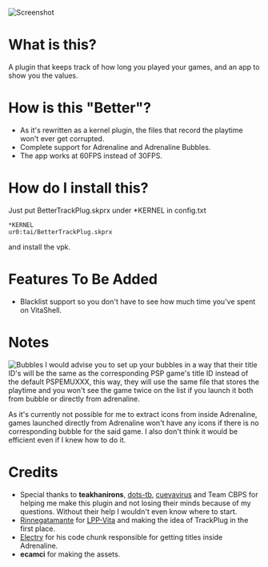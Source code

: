 ![Screenshot](https://i.imgur.com/FvEEEtR.png)
# What is this?
A plugin that keeps track of how long you played your games, and an app to show you the values.

# How is this "Better"?
- As it's rewritten as a kernel plugin, the files that record the playtime won't ever get corrupted.
- Complete support for Adrenaline and Adrenaline Bubbles.
- The app works at 60FPS instead of 30FPS.

# How do I install this?
Just put BetterTrackPlug.skprx under *KERNEL in config.txt
```
*KERNEL
ur0:tai/BetterTrackPlug.skprx
```
and install the vpk.

# Features To Be Added
- Blacklist support so you don't have to see how much time you've spent on VitaShell.

# Notes
![Bubbles](https://i.imgur.com/qZwPMXU.png)
I would advise you to set up your bubbles in a way that their title ID's will be the same as the corresponding PSP game's title ID instead of the default PSPEMUXXX, this way, they will use the same file that stores the playtime and you won't see the game twice on the list if you launch it both from bubble or directly from adrenaline.

As it's currently not possible for me to extract icons from inside Adrenaline, games launched directly from Adrenaline won't have any icons if there is no corresponding bubble for the said game. I also don't think it would be efficient even if I knew how to do it.

# Credits
- Special thanks to **teakhanirons**, [dots-tb](https://github.com/dots-tb), [cuevavirus](https://github.com/cuevavirus/) and Team CBPS for helping me make this plugin and not losing their minds because of my questions. Without their help I wouldn't even know where to start.
- [Rinnegatamante](https://github.com/Rinnegatamante) for [LPP-Vita](https://github.com/Rinnegatamante/lpp-vita) and making the idea of TrackPlug in the first place.
- [Electry](https://github.com/Electry/) for his code chunk responsible for getting titles inside Adrenaline.
- **ecamci** for making the assets.